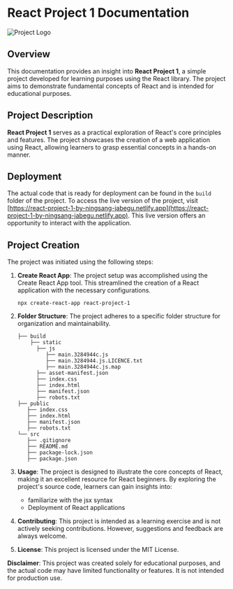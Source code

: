 # React Project 1 Documentation

![Project Logo](insert_image_url_here)

## Overview

This documentation provides an insight into **React Project 1**, a simple project developed for learning purposes using the React library. The project aims to demonstrate fundamental concepts of React and is intended for educational purposes.

## Project Description

**React Project 1** serves as a practical exploration of React's core principles and features. The project showcases the creation of a web application using React, allowing learners to grasp essential concepts in a hands-on manner.

## Deployment

The actual code that is ready for deployment can be found in the `build` folder of the project. To access the live version of the project, visit [https://react-project-1-by-ningsang-jabegu.netlify.app](https://react-project-1-by-ningsang-jabegu.netlify.app). This live version offers an opportunity to interact with the application.

## Project Creation

The project was initiated using the following steps:

1. **Create React App**: The project setup was accomplished using the Create React App tool. This streamlined the creation of a React application with the necessary configurations.

   ```terminal
   npx create-react-app react-project-1
2. **Folder Structure**: The project adheres to a specific folder structure for organization and maintainability.
   ```terminal
   ├── build
       ├── static
         ├── js
            ├── main.3284944c.js
            ├── main.3284944.js.LICENCE.txt
            ├── main.3284944c.js.map
         ├── asset-manifest.json
         ├── index.css
         ├── index.html
         ├── manifest.json
         ├── robots.txt
   ├── public
      ├── index.css
      ├── index.html
      ├── manifest.json
      ├── robots.txt
   └── src
      ├── .gitignore
      ├── README.md
      ├── package-lock.json
      ├── package.json
3. **Usage**: The project is designed to illustrate the core concepts of React, making it an excellent resource for React beginners. By exploring the project's source code, learners can gain insights into:

   - familiarize with the jsx syntax
   - Deployment of React applications
4. **Contributing**: This project is intended as a learning exercise and is not actively seeking contributions. However, suggestions and feedback are always welcome.
5. **License**: This project is licensed under the MIT License.

**Disclaimer**: This project was created solely for educational purposes, and the actual code may have limited functionality or features. It is not intended for production use.
